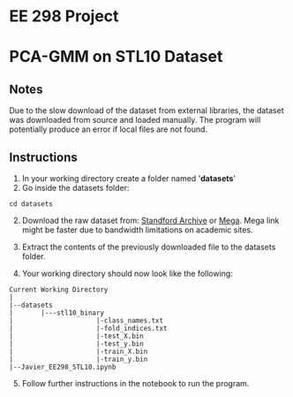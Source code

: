 # EE 298 Project
# PCA-GMM on STL10 Dataset

## Notes
Due to the slow download of the dataset from external libraries, the dataset was downloaded from source and loaded manually. The program will potentially produce an error if local files are not found.


## Instructions
1. In your working directory create a folder named '__datasets__'
2. Go inside the datasets folder:
```
cd datasets
```
2. Download the raw dataset from:  [Standford Archive](https://ai.stanford.edu/~acoates/stl10/) or [Mega](https://mega.nz/folder/vJ0E0axB#_7V6zzfNJNBLzy0YdwkFqw). Mega link might be faster due to bandwidth limitations on academic sites.

3. Extract the contents of the previously downloaded file to the datasets folder.
4. Your working directory should now look like the following:

```
Current Working Directory
|
|--datasets
|       |---stl10_binary
|                     |-class_names.txt
|                     |-fold_indices.txt
|                     |-test_X.bin
|                     |-test_y.bin
|                     |-train_X.bin
|                     |-train_y.bin
|--Javier_EE298_STL10.ipynb

```

5. Follow further instructions in the notebook to run the program. 
